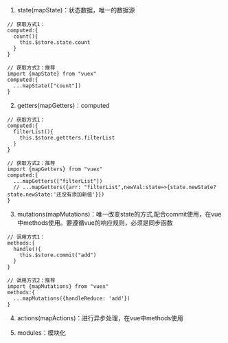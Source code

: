 1. state(mapState)：状态数据，唯一的数据源

  ```
  // 获取方式1：
  computed:{
    count(){
      this.$store.state.count
    }
  }
  
  // 获取方式2：推荐
  import {mapState} from "vuex"
  computed:{
    ...mapState(["count"])
  }
  ```
  
2. getters(mapGetters)：computed

  ```
  // 获取方式1：
  computed:{
    filterList(){
      this.$store.gettters.filterList
    }
  }
  
  // 获取方式2：推荐
  import {mapGetters} from "vuex"
  computed:{
    ...mapGetters(["filterList"])
    // ...mapGetters({arr: "filterList",newVal:state=>{state.newState?state.newState:'还没有添加新值'}})
  }
  ```
  
3. mutations(mapMutations)：唯一改变state的方式,配合commit使用，在vue中methods使用。要遵循vue的响应规则，必须是同步函数

  ```
  // 调用方式1：
  methods:{
    handle(){
      this.$store.commit("add")
    }
  }
  
  // 调用方式2：推荐
  import {mapMutations} from "vuex"
  methods:{
    ...mapMutations({handleReduce: 'add'})
  }
  ```
  
4. actions(mapActions)：进行异步处理，在vue中methods使用

5. modules：模块化
